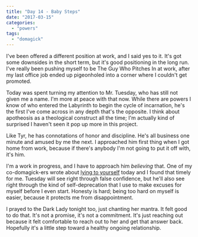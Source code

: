 ```yaml
---
title: "Day 14 - Baby Steps"
date: "2017-03-15"
categories: 
  - "powers"
tags: 
  - "domagick"
---
```


I've been offered a different position at work, and I said yes to it. It's got some downsides in the short term, but it's good positioning in the long run. I've really been pushing myself to be The Guy Who Pitches In at work, after my last office job ended up pigeonholed into a corner where I couldn't get promoted.

Today was spent turning my attention to Mr. Tuesday, who has still not given me a name. I'm more at peace with that now. While there are powers I know of who entered the Labyrinth to begin the cycle of incarnation, he's the first I've come across in any depth that's the opposite. I think about apotheosis as a theological construct all the time; I'm actually kind of surprised I haven't seen it pop up more in this project.

Like Tyr, he has connotations of honor and discipline. He's all business one minute and amused by me the next. I approached him first thing when I got home from work, because if there's anybody I'm not going to put it off with, it's him.

I'm a work in progress, and I have to approach him _believing_ that. One of my co-domagick-ers wrote about [lying to yourself](http://sjreisner.com/2017/03/14/day-14-liar-liar-pants-on-fire-domagick/) today and I found that timely for me. Tuesday will see right through false confidence, but he'll also see right through the kind of self-deprecation that I use to make excuses for myself before I even start. Honesty is hard; being too hard on myself is easier, because it protects me from disappointment.

I prayed to the Dark Lady tonight too, just chanting her mantra. It felt good to do that. It's not a promise, it's not a commitment. It's just reaching out because it felt comfortable to reach out to her and get that answer back. Hopefully it's a little step toward a healthy ongoing relationship.

